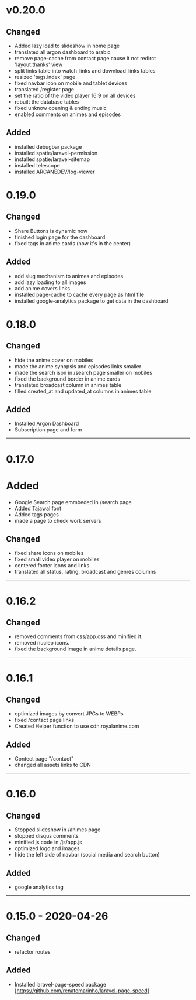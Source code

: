 # v0.20.0
## Changed
- Added lazy load to slideshow in home page
- translated all argon dashboard to arabic
- remove page-cache from contact page cause it not redirct 'layout.thanks' view
- split links table into watch_links and download_links tables
- resized 'tags.index' page
- fixed navbar icon on mobile and tablet devices
- translated /register page
- set the ratio of the video player 16:9 on all devices
- rebuilt the database tables
- fixed unknow opening & ending music
- enabled comments on animes and episodes

## Added
- installed debugbar package
- installed spatie/laravel-permission
- installed spatie/laravel-sitemap
- installed telescope
- installed ARCANEDEV/log-viewer

# 0.19.0
## Changed
- Share Buttons is dynamic now
- finished login page for the dashboard
- fixed tags in anime cards (now it's in the center)

## Added
- add slug mechanism to animes and episodes
- add lazy loading to all images
- add anime covers links
- installed page-cache to cache every page as html file
- installed google-analytics package to get data in the dashboard

# 0.18.0
## Changed 
- hide the anime cover on mobiles
- made the anime synopsis and episodes links smaller
- made the search ison in /search page smaller on mobiles
- fixed the background border in anime cards
- translated broadcast column in animes table
- filled created_at and updated_at columns in animes table

## Added
- Installed Argon Dashboard
- Subscription page and form

----

# 0.17.0
# Added
- Google Search page emmbeded in /search page
- Added Tajawal font
- Added tags pages
- made a page to check work servers

## Changed
- fixed share icons on mobiles
- fixed small video player on mobiles
- centered footer icons and links
- translated all status, rating, broadcast and genres columns

----

# 0.16.2
## Changed
- removed comments from css/app.css and minified it.
- removed nucleo icons.
- fixed the background image in anime details page.

----

# 0.16.1
## Changed 
- optimized images by convert JPGs to WEBPs
- fixed /contact page links
- Created Helper function to use cdn.royalanime.com

## Added
- Contect page "/contact"
- changed all assets links to CDN

----

# 0.16.0
## Changed
- Stopped slideshow in /animes page
- stopped disqus comments
- minified js code in /js/app.js
- optimized logo and images
- hide the left side of navbar (social media and search button)

## Added
- google analytics tag

----

# 0.15.0 - 2020-04-26
## Changed
- refactor routes

## Added
- Installed laravel-page-speed package [https://github.com/renatomarinho/laravel-page-speed]
